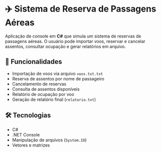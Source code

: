 # ✈️ Sistema de Reserva de Passagens Aéreas

Aplicação de console em **C#** que simula um sistema de reservas de passagens aéreas. O usuário pode importar voos, reservar e cancelar assentos, consultar ocupação e gerar relatórios em arquivo.

## 📂 Funcionalidades

- Importação de voos via arquivo `voos.txt.txt`
- Reserva de assentos por nome de passageiro
- Cancelamento de reservas
- Consulta de assentos disponíveis
- Relatório de ocupação por voo
- Geração de relatório final (`relatorio.txt`)

## 🛠 Tecnologias

- C#
- .NET Console
- Manipulação de arquivos (`System.IO`)
- Vetores e matrizes
